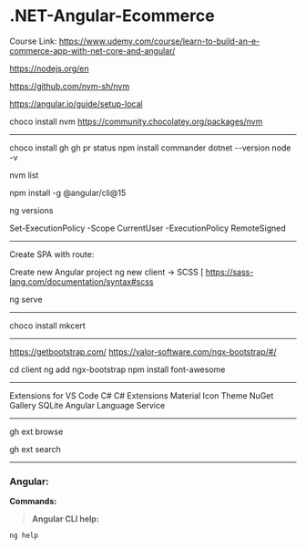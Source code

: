 # .NET-Angular-Ecommerce

Course Link: https://www.udemy.com/course/learn-to-build-an-e-commerce-app-with-net-core-and-angular/



https://nodejs.org/en

https://github.com/nvm-sh/nvm

https://angular.io/guide/setup-local

choco install nvm
https://community.chocolatey.org/packages/nvm

---
choco install gh
gh pr status
npm install commander
dotnet --version
node -v

nvm list

npm install -g @angular/cli@15

ng versions

Set-ExecutionPolicy -Scope CurrentUser -ExecutionPolicy RemoteSigned

---

Create SPA with route:

Create new Angular project
ng new client
-> SCSS   [ https://sass-lang.com/documentation/syntax#scss

ng serve

---

choco install mkcert

---

https://getbootstrap.com/
https://valor-software.com/ngx-bootstrap/#/

cd client
ng add ngx-bootstrap
npm install font-awesome

---

Extensions for VS Code
C#
C# Extensions
Material Icon Theme
NuGet Gallery
SQLite
Angular Language Service

---

gh ext browse

gh ext search

---

### **Angular:**

**Commands:**

> **Angular CLI help:**
```
ng help
```
